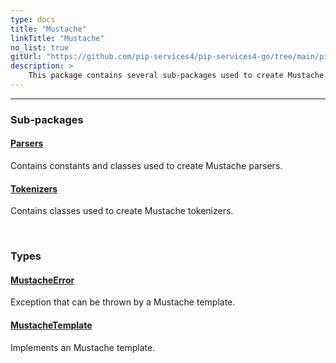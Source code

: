 ```yaml
---
type: docs
title: "Mustache"
linkTitle: "Mustache"
no_list: true
gitUrl: "https://github.com/pip-services4/pip-services4-go/tree/main/pip-services4-expressions-go"
description: >
    This package contains several sub-packages used to create Mustache templates, parsers and tokenizers.
---
```

---
<div class="module-body"> 

### Sub-packages

#### [Parsers](parsers)
Contains constants and classes used to create Mustache parsers.

#### [Tokenizers](tokenizers)
Contains classes used to create Mustache tokenizers.

<br>

### Types

#### [MustacheError](errors/mustache_error)
Exception that can be thrown by a Mustache template.

#### [MustacheTemplate](mustache_template)
Implements an Mustache template.


</div>



